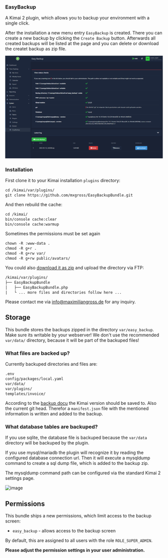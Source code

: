 ### EasyBackup

A Kimai 2 plugin, which allows you to backup your environment with a single click.

After the installation a new menu entry `EasyBackup` is created. There you can create a new backup
by clicking the `Create Backup` button. Afterwards all created backups will be listed at the page
and you can delete or download the createt backup as zip file.

![Kimai2 Easy Backup Plugin Bundle](https://github.com/mxgross/EasyBackupBundle/blob/master/screenshot.jpg?raw=true)

### Installation

First clone it to your Kimai installation `plugins` directory:
```
cd /kimai/var/plugins/
git clone https://github.com/mxgross/EasyBackupBundle.git
```

And then rebuild the cache:
```
cd /kimai/
bin/console cache:clear
bin/console cache:warmup
```
Sometimes the permissions must be set again

```
chown -R :www-data .
chmod -R g+r .
chmod -R g+rw var/
chmod -R g+rw public/avatars/
```

You could also [download it as zip](https://github.com/mxgross/EasyBackupBundle/archive/master.zip) and upload the directory via FTP:

```
/kimai/var/plugins/
├── EasyBackupBundle
│   ├── EasyBackupBundle.php
|   └ ... more files and directories follow here ...
```

Please contact me via [info@maximiliangross.de](mailto:info@maximiliangross.de) for any inquiry.

## Storage

This bundle stores the backups zipped in the directory `var/easy_backup`.
Make sure its writable by your webserver! We don't use the recommended 
`var/data/` directory, because it will be part of the backuped files!

### What files are backed up?

Currently backuped directories and files are:

```
.env
config/packages/local.yaml
var/data/
var/plugins/
templates/invoice/
```

According to the [backup docu](https://www.kimai.org/documentation/backups.html) the Kimai version should be saved to.
Also the current git head.
Therefor a `manifest.json` file with the mentioned information is written and added to the backup.

### What database tables are backuped?

If you use sqlite, the database file is backuped because the `var/data` directory will be backuped by the plugin.

If you use mysql/mariadb the plugin will recognize it by reading the configured database connection url.
Then it will execute a mysqldump command to create a sql dump file, which is added to the backup zip.

The mysqldump command path can be configured via the standard Kimai 2 settings page.

![image](https://user-images.githubusercontent.com/3718449/73966449-4e4d0500-4916-11ea-890e-3008bfb87816.png)

## Permissions

This bundle ships a new permissions, which limit access to the backup screen:

- `easy_backup` - allows access to the backup screen

By default, this are assigned to all users with the role `ROLE_SUPER_ADMIN`.

**Please adjust the permission settings in your user administration.** 

